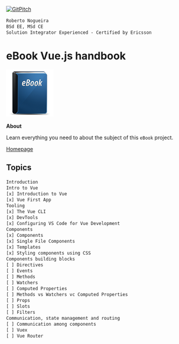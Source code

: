 [![GitPitch](https://gitpitch.com/assets/badge.svg)](https://gitpitch.com/enogrob/ebook-vuejs-handbook/master)
```
Roberto Nogueira  
BSd EE, MSd CE
Solution Integrator Experienced - Certified by Ericsson
```
# eBook Vue.js handbook

![ebook image](assets/ebook.png)

**About**

Learn everything you need to about the subject of this `eBook` project.

[Homepage](https://flaviocopes.com)

## Topics
```
Introduction
Intro to Vue
[x] Introduction to Vue
[x] Vue First App
Tooling
[x] The Vue CLI
[x] DevTools
[x] Configuring VS Code for Vue Development
Components
[x] Components
[x] Single File Components
[x] Templates
[x] Styling components using CSS
Components building blocks
[ ] Directives
[ ] Events
[ ] Methods
[ ] Watchers
[ ] Computed Properties
[ ] Methods vs Watchers vc Computed Properties
[ ] Props
[ ] Slots
[ ] Filters
Communication, state management and routing
[ ] Communication among components
[ ] Vuex
[ ] Vue Router
```

